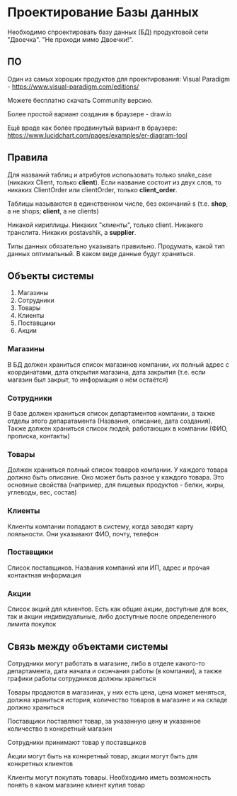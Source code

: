 # Проектирование Базы данных

Необходимо спроектировать базу данных (БД) продуктовой сети "Двоечка". "Не проходи мимо Двоечки!".

## ПО

Один из самых хороших продуктов для проектирования: Visual Paradigm - https://www.visual-paradigm.com/editions/

Можете бесплатно скачать Community версию.

Более простой вариант создания в браузере - draw.io

Ещё вроде как более продвинутый вариант в браузере:
https://www.lucidchart.com/pages/examples/er-diagram-tool

## Правила

Для названий таблиц и атрибутов использовать только snake_case (никаких Client, только **client**). Если название состоит из двух слов, то никаких ClientOrder или clientOrder, только **client_order**.

Таблицы называются в единственном числе, без окончаний s (т.е. **shop**, а не shops; **client**, а не clients)

Никакой кириллицы. Никаких "клиенты", только client. Никакого транслита. Никаких postavshik, а **supplier**.

Типы данных обязательно указывать правильно. Продумать, какой тип данных оптимальный. В каком виде данные будут храниться.

## Объекты системы

1. Магазины
2. Сотрудники
3. Товары
4. Клиенты
5. Поставщики
6. Акции

### Магазины

В БД должен храниться список магазинов компании, их полный адрес с координатами, дата открытия магазина, дата закрытия (т.е. если магазин был закрыт, то информация о нём остаётся)

### Сотрудники

В базе должен храниться список департаментов компании, а также отделы этого депаратамента (Названия, описание, дата создания). Также должен храниться список людей, работающих в компании (ФИО, прописка, контакты)

### Товары

Должен храниться полный список товаров компании. У каждого товара должно быть описание. Оно может быть разное у каждого товара. Это основные свойства (например, для пищевых продуктов - белки, жиры, углеводы, вес, состав)

### Клиенты

Клиенты компании попадают в систему, когда заводят карту лояльности. Они указывают ФИО, почту, телефон

### Поставщики

Список поставщиков. Названия компаний или ИП, адрес и прочая контактная информация

### Акции

Список акций для клиентов. Есть как общие акции, доступные для всех, так и акции индивидуальные, либо доступные после определенного лимита покупок

## Связь между объектами системы

Сотрудники могут работать в магазине, либо в отделе какого-то департамента, дата начала и окончания работы (в компании), а также графики работы сотрудников должны храниться

Товары продаются в магазинах, у них есть цена, цена может меняться, должна храниться история, количество товаров в магазине и на складе должно храниться

Поставщики поставляют товар, за указанную цену и указанное количество в конкретный магазин

Сотрудники принимают товар у поставщиков

Акции могут быть на конкретный товар, акции могут быть для конкретных клиентов

Клиенты могут покупать товары. Необходимо иметь возможность понять в каком магазине клиент купил товар

